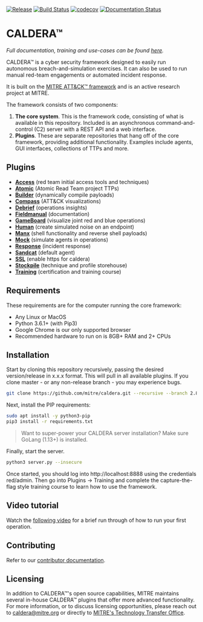 [![Release](https://img.shields.io/badge/dynamic/json?color=blue&label=Release&query=tag_name&url=https%3A%2F%2Fapi.github.com%2Frepos%2Fmitre%2Fcaldera%2Freleases%2Flatest)](https://github.com/mitre/caldera/releases/latest)
[![Build Status](https://travis-ci.com/mitre/caldera.svg?branch=master)](https://travis-ci.com/mitre/caldera)
[![codecov](https://codecov.io/gh/mitre/caldera/branch/master/graph/badge.svg)](https://codecov.io/gh/mitre/caldera)
[![Documentation Status](https://readthedocs.org/projects/caldera/badge/?version=stable)](http://caldera.readthedocs.io/?badge=stable)

# CALDERA&trade;

*Full documentation, training and use-cases can be found [here](https://caldera.readthedocs.io/en/latest/).*

CALDERA&trade; is a cyber security framework designed to easily run autonomous breach-and-simulation exercises. It can also be used to run manual red-team engagements or automated incident response.

It is built on the [MITRE ATT&CK™ framework](https://attack.mitre.org/) and is an active research project at MITRE.

The framework consists of two components:

1) **The core system**. This is the framework code, consisting of what is available in this repository. Included is 
an asynchronous command-and-control (C2) server with a REST API and a web interface. 
2) **Plugins**. These are separate repositories that hang off of the core framework, providing additional functionality. 
Examples include agents, GUI interfaces, collections of TTPs and more. 

## Plugins

- **[Access](https://github.com/mitre/access)** (red team initial access tools and techniques)
- **[Atomic](https://github.com/mitre/atomic)** (Atomic Read Team project TTPs)
- **[Builder](https://github.com/mitre/builder)** (dynamically compile payloads)
- **[Compass](https://github.com/mitre/compass)** (ATT&CK visualizations)
- **[Debrief](https://github.com/mitre/debrief)** (operations insights)
- **[Fieldmanual](https://github.com/mitre/fieldmanual)** (documentation)
- **[GameBoard](https://github.com/mitre/gameboard)** (visualize joint red and blue operations)
- **[Human](https://github.com/mitre/human)** (create simulated noise on an endpoint)
- **[Manx](https://github.com/mitre/manx)** (shell functionality and reverse shell payloads)
- **[Mock](https://github.com/mitre/mock)** (simulate agents in operations)
- **[Response](https://github.com/mitre/response)** (incident response)
- **[Sandcat](https://github.com/mitre/sandcat)** (default agent)
- **[SSL](https://github.com/mitre/SSL)** (enable https for caldera)
- **[Stockpile](https://github.com/mitre/stockpile)** (technique and profile storehouse)
- **[Training](https://github.com/mitre/training)** (certification and training course)

## Requirements

These requirements are for the computer running the core framework:

* Any Linux or MacOS
* Python 3.6.1+ (with Pip3)
* Google Chrome is our only supported browser
* Recommended hardware to run on is 8GB+ RAM and 2+ CPUs

## Installation

Start by cloning this repository recursively, passing the desired version/release in x.x.x format. This will pull in all available plugins. If you clone master - or any non-release branch - you may experience bugs.
```Bash
git clone https://github.com/mitre/caldera.git --recursive --branch 2.8.1
```

Next, install the PIP requirements:
```Bash
sudo apt install -y python3-pip
pip3 install -r requirements.txt
```
> Want to super-power your CALDERA server installation? Make sure GoLang (1.13+) is installed.

Finally, start the server. 
```Bash
python3 server.py --insecure
```

Once started, you should log into http://localhost:8888 using the credentials red/admin. Then go into Plugins -> Training and complete the capture-the-flag style training course to learn how to use the framework.

## Video tutorial

Watch the [following video](https://www.youtube.com/watch?v=_mVGjqu03fg) for a brief run through of how to run your first operation. 

## Contributing

Refer to our [contributor documentation](CONTRIBUTING.md).

## Licensing

In addition to CALDERA&trade;'s open source capabilities, MITRE maintains several in-house CALDERA&trade; plugins that offer 
more advanced functionality. For more information, or to discuss licensing opportunities, please reach out to 
caldera@mitre.org or directly to [MITRE's Technology Transfer Office](https://www.mitre.org/about/corporate-overview/contact-us#technologycontact).
